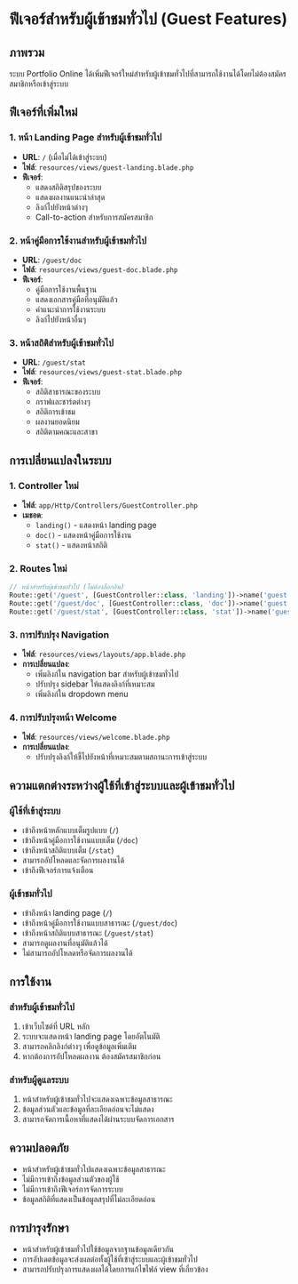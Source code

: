 # ฟีเจอร์สำหรับผู้เข้าชมทั่วไป (Guest Features)

## ภาพรวม

ระบบ Portfolio Online ได้เพิ่มฟีเจอร์ใหม่สำหรับผู้เข้าชมทั่วไปที่สามารถใช้งานได้โดยไม่ต้องสมัครสมาชิกหรือเข้าสู่ระบบ

## ฟีเจอร์ที่เพิ่มใหม่

### 1. หน้า Landing Page สำหรับผู้เข้าชมทั่วไป
- **URL**: `/` (เมื่อไม่ได้เข้าสู่ระบบ)
- **ไฟล์**: `resources/views/guest-landing.blade.php`
- **ฟีเจอร์**:
  - แสดงสถิติสรุปของระบบ
  - แสดงผลงานแนะนำล่าสุด
  - ลิงก์ไปยังหน้าต่างๆ
  - Call-to-action สำหรับการสมัครสมาชิก

### 2. หน้าคู่มือการใช้งานสำหรับผู้เข้าชมทั่วไป
- **URL**: `/guest/doc`
- **ไฟล์**: `resources/views/guest-doc.blade.php`
- **ฟีเจอร์**:
  - คู่มือการใช้งานพื้นฐาน
  - แสดงเอกสารคู่มือที่อนุมัติแล้ว
  - คำแนะนำการใช้งานระบบ
  - ลิงก์ไปยังหน้าอื่นๆ

### 3. หน้าสถิติสำหรับผู้เข้าชมทั่วไป
- **URL**: `/guest/stat`
- **ไฟล์**: `resources/views/guest-stat.blade.php`
- **ฟีเจอร์**:
  - สถิติสาธารณะของระบบ
  - กราฟและชาร์ตต่างๆ
  - สถิติการเข้าชม
  - ผลงานยอดนิยม
  - สถิติตามคณะและสาขา

## การเปลี่ยนแปลงในระบบ

### 1. Controller ใหม่
- **ไฟล์**: `app/Http/Controllers/GuestController.php`
- **เมธอด**:
  - `landing()` - แสดงหน้า landing page
  - `doc()` - แสดงหน้าคู่มือการใช้งาน
  - `stat()` - แสดงหน้าสถิติ

### 2. Routes ใหม่
```php
// หน้าสำหรับผู้เข้าชมทั่วไป (ไม่ต้องล็อกอิน)
Route::get('/guest', [GuestController::class, 'landing'])->name('guest.landing');
Route::get('/guest/doc', [GuestController::class, 'doc'])->name('guest.doc');
Route::get('/guest/stat', [GuestController::class, 'stat'])->name('guest.stat');
```

### 3. การปรับปรุง Navigation
- **ไฟล์**: `resources/views/layouts/app.blade.php`
- **การเปลี่ยนแปลง**:
  - เพิ่มลิงก์ใน navigation bar สำหรับผู้เข้าชมทั่วไป
  - ปรับปรุง sidebar ให้แสดงลิงก์ที่เหมาะสม
  - เพิ่มลิงก์ใน dropdown menu

### 4. การปรับปรุงหน้า Welcome
- **ไฟล์**: `resources/views/welcome.blade.php`
- **การเปลี่ยนแปลง**:
  - ปรับปรุงลิงก์ให้ชี้ไปยังหน้าที่เหมาะสมตามสถานะการเข้าสู่ระบบ

## ความแตกต่างระหว่างผู้ใช้ที่เข้าสู่ระบบและผู้เข้าชมทั่วไป

### ผู้ใช้ที่เข้าสู่ระบบ
- เข้าถึงหน้าหลักแบบเต็มรูปแบบ (`/`)
- เข้าถึงหน้าคู่มือการใช้งานแบบเต็ม (`/doc`)
- เข้าถึงหน้าสถิติแบบเต็ม (`/stat`)
- สามารถอัปโหลดและจัดการผลงานได้
- เข้าถึงฟีเจอร์การแจ้งเตือน

### ผู้เข้าชมทั่วไป
- เข้าถึงหน้า landing page (`/`)
- เข้าถึงหน้าคู่มือการใช้งานแบบสาธารณะ (`/guest/doc`)
- เข้าถึงหน้าสถิติแบบสาธารณะ (`/guest/stat`)
- สามารถดูผลงานที่อนุมัติแล้วได้
- ไม่สามารถอัปโหลดหรือจัดการผลงานได้

## การใช้งาน

### สำหรับผู้เข้าชมทั่วไป
1. เข้าเว็บไซต์ที่ URL หลัก
2. ระบบจะแสดงหน้า landing page โดยอัตโนมัติ
3. สามารถคลิกลิงก์ต่างๆ เพื่อดูข้อมูลเพิ่มเติม
4. หากต้องการอัปโหลดผลงาน ต้องสมัครสมาชิกก่อน

### สำหรับผู้ดูแลระบบ
1. หน้าสำหรับผู้เข้าชมทั่วไปจะแสดงเฉพาะข้อมูลสาธารณะ
2. ข้อมูลส่วนตัวและข้อมูลที่ละเอียดอ่อนจะไม่แสดง
3. สามารถจัดการเนื้อหาที่แสดงได้ผ่านระบบจัดการเอกสาร

## ความปลอดภัย

- หน้าสำหรับผู้เข้าชมทั่วไปแสดงเฉพาะข้อมูลสาธารณะ
- ไม่มีการเข้าถึงข้อมูลส่วนตัวของผู้ใช้
- ไม่มีการเข้าถึงฟีเจอร์การจัดการระบบ
- ข้อมูลสถิติที่แสดงเป็นข้อมูลสรุปที่ไม่ละเอียดอ่อน

## การบำรุงรักษา

- หน้าสำหรับผู้เข้าชมทั่วไปใช้ข้อมูลจากฐานข้อมูลเดียวกัน
- การอัปเดตข้อมูลจะส่งผลต่อทั้งผู้ใช้ที่เข้าสู่ระบบและผู้เข้าชมทั่วไป
- สามารถปรับปรุงการแสดงผลได้โดยการแก้ไขไฟล์ view ที่เกี่ยวข้อง
